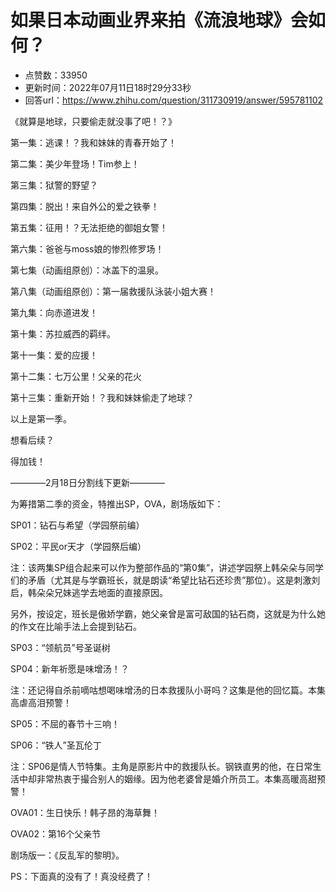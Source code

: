 # 如果日本动画业界来拍《流浪地球》会如何？
- 点赞数：33950
- 更新时间：2022年07月11日18时29分33秒
- 回答url：https://www.zhihu.com/question/311730919/answer/595781102
<body>
 <p data-pid="jeBUyOLy">《就算是地球，只要偷走就没事了吧！？》</p>
 <p data-pid="09KdXjFP">第一集：逃课！？我和妹妹的青春开始了！</p>
 <p data-pid="LXkYzzdq">第二集：美少年登场！Tim参上！</p>
 <p data-pid="8csClCBv">第三集：狱警的野望？</p>
 <p data-pid="kTE9GpKZ">第四集：脱出！来自外公的爱之铁拳！</p>
 <p data-pid="U5AwFoVp">第五集：征用！？无法拒绝的御姐女警！</p>
 <p data-pid="Kfr5HrD6">第六集：爸爸与moss娘的惨烈修罗场！</p>
 <p data-pid="hMavLhhN">第七集（动画组原创）：冰盖下的温泉。</p>
 <p data-pid="CJfhkoRB">第八集（动画组原创）：第一届救援队泳装小姐大赛！</p>
 <p data-pid="up2dlPW6">第九集：向赤道进发！</p>
 <p data-pid="Dt1ARgte">第十集：苏拉威西的羁绊。</p>
 <p data-pid="erBJU5Cc">第十一集：爱的应援！</p>
 <p data-pid="AM6DLK4f">第十二集：七万公里！父亲的花火</p>
 <p data-pid="wzp5t5X1">第十三集：重新开始！？我和妹妹偷走了地球？</p>
 <p data-pid="BOkcA3kx">以上是第一季。</p>
 <p data-pid="Cmi6xoOi">想看后续？</p>
 <p data-pid="qrcM-QqC">得加钱！</p>
 <p data-pid="O43JBfpE">――――2月18日分割线下更新――――</p>
 <p data-pid="hf5VRTYq">为筹措第二季的资金，特推出SP，OVA，剧场版如下：</p>
 <p data-pid="tZBmQzJL">SP01：钻石与希望（学园祭前编）</p>
 <p data-pid="GWlennxP">SP02：平民or天才（学园祭后编）</p>
 <p data-pid="ILbeUkHX">注：该两集SP组合起来可以作为整部作品的“第0集”，讲述学园祭上韩朵朵与同学们的矛盾（尤其是与学霸班长，就是朗读“希望比钻石还珍贵”那位）。这是刺激刘启，韩朵朵兄妹逃学去地面的直接原因。</p>
 <p data-pid="Hq9P4k8f">另外，按设定，班长是傲娇学霸，她父亲曾是富可敌国的钻石商，这就是为什么她的作文在比喻手法上会提到钻石。</p>
 <p data-pid="bW9jpx38">SP03：“领航员”号圣诞树</p>
 <p data-pid="G7kGaRKa">SP04：新年祈愿是味增汤！？</p>
 <p data-pid="zdF4pD13">注：还记得自杀前嘀咕想喝味增汤的日本救援队小哥吗？这集是他的回忆篇。本集高虐高泪预警！</p>
 <p data-pid="j7n9lvkr">SP05：不屈的春节十三响！</p>
 <p data-pid="qu1Ui2rL">SP06：“铁人”圣瓦伦丁</p>
 <p data-pid="-TM0hf68">注：SP06是情人节特集。主角是原影片中的救援队长。钢铁直男的他，在日常生活中却非常热衷于撮合别人的姻缘。因为他老婆曾是婚介所员工。本集高暖高甜预警！</p>
 <p data-pid="gsISgIcc">OVA01：生日快乐！韩子昂的海草舞！</p>
 <p data-pid="IIWAfVOW">OVA02：第16个父亲节</p>
 <p data-pid="yXMdyvZ8">剧场版一：《反乱军的黎明》。</p>
 <p data-pid="2WkinWil">PS：下面真的没有了！真没经费了！</p><a data-draft-node="block" data-draft-type="ad-link-card" data-ad-id="fee_ee893048903af08a92c051b712550279"></a>
 <p></p>
</body>